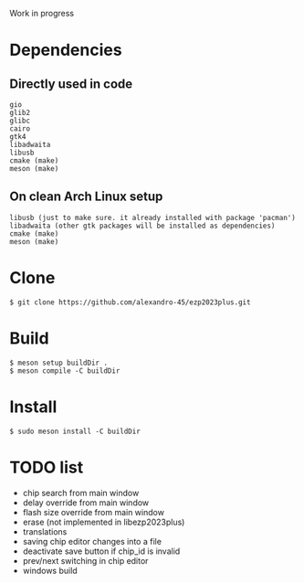 Work in progress

# Dependencies

## Directly used in code

    gio
    glib2
    glibc
    cairo
    gtk4
    libadwaita
    libusb
    cmake (make)
    meson (make)

## On clean Arch Linux setup

    libusb (just to make sure. it already installed with package 'pacman')
    libadwaita (other gtk packages will be installed as dependencies)
    cmake (make)
    meson (make)

# Clone

    $ git clone https://github.com/alexandro-45/ezp2023plus.git

# Build

    $ meson setup buildDir .
    $ meson compile -C buildDir

# Install

    $ sudo meson install -C buildDir

# TODO list
- chip search from main window
- delay override from main window
- flash size override from main window
- erase (not implemented in libezp2023plus)
- translations
- saving chip editor changes into a file
- deactivate save button if chip_id is invalid
- prev/next switching in chip editor
- windows build